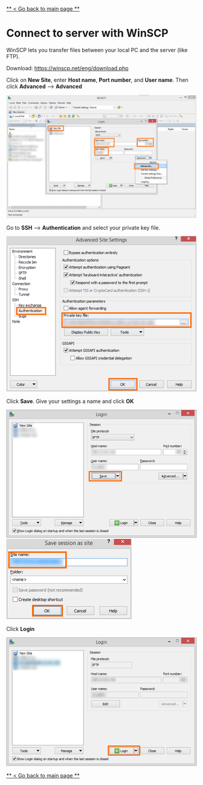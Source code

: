 [** < Go back to main page **](/)


# Connect to server with WinSCP

WinSCP lets you transfer files between your local PC and the server (like FTP).

Download: https://winscp.net/eng/download.php

Click on **New Site**, enter **Host name**, **Port number**, and **User name**. Then click **Advanced** --> **Advanced**

![putty config 1](images/winscp_config1.png)


Go to **SSH** --> **Authentication** and select your private key file.

![putty config 1](images/winscp_config2.png)


Click **Save**. Give your settings a name and click **OK**

![putty config 1](images/winscp_config3.png)
![putty config 1](images/winscp_config4.png)


Click **Login**

![putty config 1](images/winscp_config5.png)


[** < Go back to main page **](/)